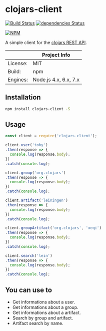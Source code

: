 # clojars-client

[![Build Status](https://travis-ci.org/panther-js/clojars-client.svg?branch=master)](https://travis-ci.org/panther-js/clojars-client)
[![dependencies Status](https://david-dm.org/panther-js/clojars-client/status.svg)](https://david-dm.org/panther-js/clojars-client)

[![NPM](https://nodei.co/npm/clojars-client.png)](https://npmjs.org/package/clojars-client)

A simple client for the [clojars REST API](https://github.com/clojars/clojars-web/wiki/data#api).

|                 | Project Info  |
| --------------- | ------------- |
| License:        | MIT |
| Build:          | npm |
| Engines:        | Node.js 4.x, 6.x, 7.x |

## Installation

```bash
npm install clojars-client -S
```

## Usage

```javascript
const client = require('clojars-client');

client.user('toby')
.then(response => {
  console.log(response.body);
})
.catch(console.log);

client.group('org.clojars')
.then(response => {
  console.log(response.body);
})
.catch(console.log);

client.artifact('leiningen')
.then(response => {
  console.log(response.body);
})
.catch(console.log);

client.groupArtifact('org.clojars', 'xeqi')
.then(response => {
  console.log(response.body);
})
.catch(console.log);

client.search('lein')
.then(response => {
  console.log(response.body);
})
.catch(console.log);
```

## You can use to

* Get informations about a user.
* Get informations about a group.
* Get informations about a artifact.
* Search by group and artifact.
* Artifact search by name.